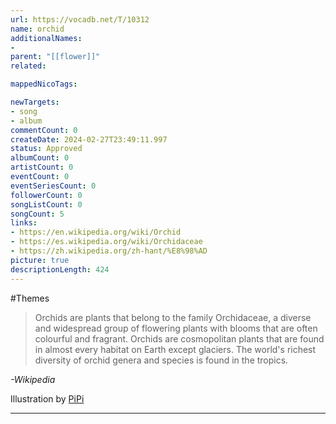 ```yaml
---
url: https://vocadb.net/T/10312
name: orchid
additionalNames: 
- 
parent: "[[flower]]"
related:

mappedNicoTags:

newTargets:
- song
- album
commentCount: 0
createDate: 2024-02-27T23:49:11.997
status: Approved
albumCount: 0
artistCount: 0
eventCount: 0
eventSeriesCount: 0
followerCount: 0
songListCount: 0
songCount: 5
links: 
- https://en.wikipedia.org/wiki/Orchid
- https://es.wikipedia.org/wiki/Orchidaceae
- https://zh.wikipedia.org/zh-hant/%E8%98%AD
picture: true
descriptionLength: 424
---
```


#Themes

>Orchids are plants that belong to the family Orchidaceae, a diverse and widespread group of flowering plants with blooms that are often colourful and fragrant. Orchids are cosmopolitan plants that are found in almost every habitat on Earth except glaciers. The world's richest diversity of orchid genera and species is found in the tropics.

*-Wikipedia*

Illustration by [PiPi](https://www.pixiv.net/en/artworks/101315648)

---

